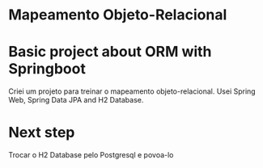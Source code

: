 # Mapeamento Objeto-Relacional

# Basic project about ORM with Springboot
 
Criei um projeto para treinar o mapeamento objeto-relacional. 
Usei Spring Web, Spring Data JPA and H2 Database.

# Next step

Trocar o H2 Database pelo Postgresql e povoa-lo
